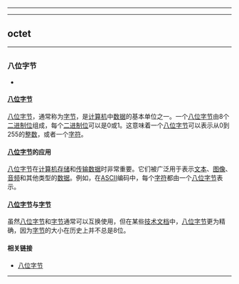 # 
___
___
## octet
___
## 
### 八位字节
- 

#### [八位字节](https://zh.wikipedia.org/wiki/八位字节)

[八位字节](https://zh.wikipedia.org/wiki/八位字节)，通常称为[字节](https://zh.wikipedia.org/wiki/字节)，是[计算机](https://zh.wikipedia.org/wiki/计算机)中[数据](https://zh.wikipedia.org/wiki/数据)的基本单位之一。一个[八位字节](https://zh.wikipedia.org/wiki/八位字节)由8个[二进制位](https://zh.wikipedia.org/wiki/二进制位)组成，每个[二进制位](https://zh.wikipedia.org/wiki/二进制位)可以是0或1。这意味着一个[八位字节](https://zh.wikipedia.org/wiki/八位字节)可以表示从0到255的[整数](https://zh.wikipedia.org/wiki/整数)，或者一个[字符](https://zh.wikipedia.org/wiki/字符)。

#### [八位字节](https://zh.wikipedia.org/wiki/八位字节)的应用

[八位字节](https://zh.wikipedia.org/wiki/八位字节)在[计算机](https://zh.wikipedia.org/wiki/计算机)[存储](https://zh.wikipedia.org/wiki/存储)和[传输](https://zh.wikipedia.org/wiki/传输)[数据](https://zh.wikipedia.org/wiki/数据)时非常重要。它们被广泛用于表示[文本](https://zh.wikipedia.org/wiki/文本)、[图像](https://zh.wikipedia.org/wiki/图像)、[音频](https://zh.wikipedia.org/wiki/音频)和其他类型的[数据](https://zh.wikipedia.org/wiki/数据)。例如，在[ASCII](https://zh.wikipedia.org/wiki/ASCII)编码中，每个[字符](https://zh.wikipedia.org/wiki/字符)都由一个[八位字节](https://zh.wikipedia.org/wiki/八位字节)表示。

#### [八位字节](https://zh.wikipedia.org/wiki/八位字节)与[字节](https://zh.wikipedia.org/wiki/字节)

虽然[八位字节](https://zh.wikipedia.org/wiki/八位字节)和[字节](https://zh.wikipedia.org/wiki/字节)通常可以互换使用，但在某些[技术](https://zh.wikipedia.org/wiki/技术)[文档](https://zh.wikipedia.org/wiki/文档)中，[八位字节](https://zh.wikipedia.org/wiki/八位字节)更为精确，因为[字节](https://zh.wikipedia.org/wiki/字节)的大小在历史上并不总是8位。

#### 相关链接

- [八位字节](https://zh.wikipedia.org/wiki/%E5%85%AB%E4%BD%8D%E5%AD%97%E8%8A%82)
___
